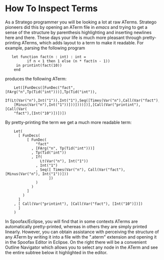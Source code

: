 # How To Inspect Terms

As a Stratego programmer you will be looking a lot at raw ATerms.
Stratego pioneers did this by opening an ATerm file in *emacs* and
trying to get a sense of the structure by parenthesis highlighting and
inserting newlines here and there. These days your life is much more
pleasant through pretty-printing ATerms, which adds layout to a term to
make it readable. For example, parsing the following program

```
   let function fact(n : int) : int =
          if n < 1 then 1 else (n * fact(n - 1))
     in printint(fact(10))
    end
```

produces the following ATerm:

```
    Let([FunDecs([FunDec("fact",[FArg("n",Tp(Tid("int")))],Tp(Tid("int")),
    If(Lt(Var("n"),Int("1")),Int("1"),Seq([Times(Var("n"),Call(Var("fact"),
    [Minus(Var("n"),Int("1"))]))])))])],[Call(Var("printint"),[Call(Var(
    "fact"),[Int("10")])])])
```

By pretty-printing the term we get a much more readable term:

```
    Let(
      [ FunDecs(
          [ FunDec(
              "fact"
            , [FArg("n", Tp(Tid("int")))]
            , Tp(Tid("int"))
            , If(
                Lt(Var("n"), Int("1"))
              , Int("1")
              , Seq([ Times(Var("n"), Call(Var("fact"), [Minus(Var("n"), Int("1"))]))
                    ])
              )
            )
          ]
        )
      ]
    , [ Call(Var("printint"), [Call(Var("fact"), [Int("10")])])
      ]
    )
```


In Spoofax/Eclipse, you will find that in some contexts ATerms are
automatically pretty-printed, whereas in others they are simply printed
linearly. However, you can obtain assistance with perceiving the
structure of any ATerm by writing it into a file with the ".aterm"
extension and opening it in the Spoofax Editor in Eclipse. On the right
there will be a convenient Outline Navigator which allows you to select
any node in the ATerm and see the entire subtree below it highlighted in
the editor.
